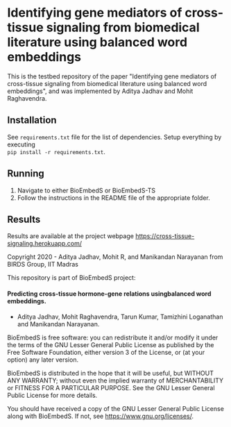 # Identifying gene mediators of cross-tissue signaling from biomedical literature using balanced word embeddings
This is the testbed repository of the paper "Identifying gene mediators of cross-tissue signaling from biomedical literature using balanced word embeddings", and was implemented by Aditya Jadhav and Mohit Raghavendra.

## Installation

See ```requirements.txt``` file for the list of dependencies. Setup everything by executing  
```pip install -r requirements.txt```.

## Running

1. Navigate to either BioEmbedS or BioEmbedS-TS  
2. Follow the instructions in the README file of the appropriate folder. 

## Results

Results are available at the project webpage https://cross-tissue-signaling.herokuapp.com/




Copyright 2020 - Aditya Jadhav, Mohit R, and Manikandan Narayanan from BIRDS Group, IIT Madras

This repository is part of BioEmbedS project:

#### Predicting cross-tissue hormone-gene relations usingbalanced word embeddings.
- Aditya Jadhav, Mohit Raghavendra, Tarun Kumar, Tamizhini Loganathan and Manikandan Narayanan.

BioEmbedS is free software: you can redistribute it and/or modify
it under the terms of the GNU Lesser General Public License as published by
the Free Software Foundation, either version 3 of the License, or
(at your option) any later version.

BioEmbedS is distributed in the hope that it will be useful,
but WITHOUT ANY WARRANTY; without even the implied warranty of
MERCHANTABILITY or FITNESS FOR A PARTICULAR PURPOSE.  See the
GNU Lesser General Public License for more details.

You should have received a copy of the GNU Lesser General Public License
along with BioEmbedS.  If not, see <https://www.gnu.org/licenses/>.

